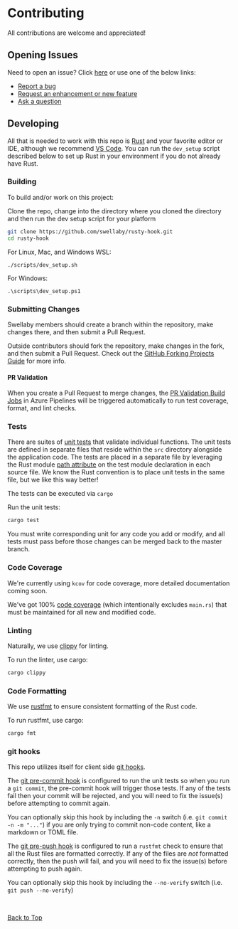 # Contributing
All contributions are welcome and appreciated! 

## Opening Issues
Need to open an issue? Click [here][create-issue] or use one of the below links:

- [Report a bug][create-bug]
- [Request an enhancement or new feature][create-feature-request]
- [Ask a question][create-question]

## Developing
All that is needed to work with this repo is [Rust][rust] and your favorite editor or IDE, although we recommend [VS Code][vscode]. You can run the `dev_setup` script described below to set up Rust in your environment if you do not already have Rust.

### Building
To build and/or work on this project:

Clone the repo, change into the directory where you cloned the directory and then run the dev setup script for your platform

```sh     
git clone https://github.com/swellaby/rusty-hook.git
cd rusty-hook
```  

For Linux, Mac, and Windows WSL:
```
./scripts/dev_setup.sh
```

For Windows:
```
.\scripts\dev_setup.ps1
```

### Submitting Changes
Swellaby members should create a branch within the repository, make changes there, and then submit a Pull Request. 

Outside contributors should fork the repository, make changes in the fork, and then submit a Pull Request. Check out the [GitHub Forking Projects Guide][fork-guide-url] for more info.

#### PR Validation
When you create a Pull Request to merge changes, the [PR Validation Build Jobs][ci-pipeline-url] in Azure Pipelines will be triggered automatically to run test coverage, format, and lint checks. 

### Tests
There are suites of [unit tests][unit-test] that validate individual functions. The unit tests are defined in separate files that reside within the `src` directory alongside the application code. The tests are placed in a separate file by leveraging the Rust module [path attribute][path attribute] on the test module declaration in each source file. We know the Rust convention is to place unit tests in the same file, but we like this way better!

The tests can be executed via `cargo`

Run the unit tests:
```sh
cargo test
```  

You must write corresponding unit for any code you add or modify, and all tests must pass before those changes can be merged back to the master branch.

### Code Coverage
We're currently using `kcov` for code coverage, more detailed documentation coming soon.

We've got 100% [code coverage][codecov project] (which intentionally excludes `main.rs`) that must be maintained for all new and modified code.

### Linting
Naturally, we use [clippy][clippy] for linting.

To run the linter, use cargo:
```sh
cargo clippy
```  

### Code Formatting
We use [rustfmt][rustfmt] to ensure consistent formatting of the Rust code. 

To run rustfmt, use cargo:
```sh
cargo fmt
```

### git hooks
This repo utilizes itself for client side [git hooks][git hooks]. 

The [git pre-commit hook][pre-commit hook] is configured to run the unit tests so when you run a `git commit`, the pre-commit hook will trigger those tests. If any of the tests fail then your commit will be rejected, and you will need to fix the issue(s) before attempting to commit again.  

You can optionally skip this hook by including the `-n` switch (i.e. `git commit -n -m "..."`) if you are only trying to commit non-code content, like a markdown or TOML file.

The [git pre-push hook][pre-push hook] is configured to run a `rustfmt` check to ensure that all the Rust files are formatted correctly. If any of the files are *not* formatted correctly, then the push will fail, and you will need to fix the issue(s) before attempting to push again.

You can optionally skip this hook by including the `--no-verify` switch (i.e. `git push --no-verify`)  

<br /> 

[Back to Top][top]


[top]: CONTRIBUTING.md#contributing
[create-issue]: https://github.com/swellaby/rusty-hook/issues/new/choose
[create-bug]: https://github.com/swellaby/rusty-hook/issues/new?template=01_BUG.md
[create-feature-request]: https://github.com/swellaby/rusty-hook/issues/new?template=02_FEATURE_REQUEST.md
[create-question]: https://github.com/swellaby/rusty-hook/issues/new?template=03_QUESTION.md
[vscode]: https://code.visualstudio.com/
[rust]: https://www.rust-lang.org/
[fork-guide-url]: https://guides.github.com/activities/forking/
[ci-pipeline-url]: https://dev.azure.com/swellaby/OpenSource/_build?definitionId=49
[unit-test]: ../src
[path attribute]: https://doc.rust-lang.org/reference/items/modules.html#path-attribute
[codecov project]: https://codecov.io/gh/swellaby/rusty-hook
[clippy]: https://github.com/rust-lang/rust-clippy
[rustfmt]: https://github.com/rust-lang/rustfmt
[git hooks]: https://git-scm.com/docs/githooks#_hooks
[pre-commit hook]: https://git-scm.com/docs/githooks#_pre_commit
[pre-push hook]: https://git-scm.com/docs/githooks#_pre_push
